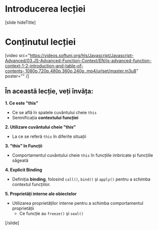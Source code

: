 # Introducerea lecției

[slide hideTitle]

# Conținutul lecției

[video src="https://videos.softuni.org/hls/Javascript/Javascript-Advanced/03.JS-Advanced-Function-Context/EN/js-advanced-function-context-1-2-introduction-and-table-of-contents-,1080p,720p,480p,360p,240p,.mp4/urlset/master.m3u8" poster="" /]

## În această lecție, veți învăța:

**1. Ce este "this"** 
- Ce se află în spatele cuvântului cheie `this` 
- Semnificația **contextului funcției**

**2. Utilizare cuvântului cheie "this"** 
- La ce se referă `this` în diferite situații

**3. "this" în Funcții**
- Comportamentul cuvântului cheie `this` în funcțiile imbricate și funcțiile săgeată

**4. Explicit Binding**
- Definiția **binding**, folosind `call()`, `bind()` și `apply()` pentru a schimba contextul funcțiilor.

**5. Proprietăți interne ale obiectelor**
- Utilizarea proprietăților interne pentru a schimba comportamentul proprietății
    * Ce funcție au `freeze()` și `seal()`

[/slide]
